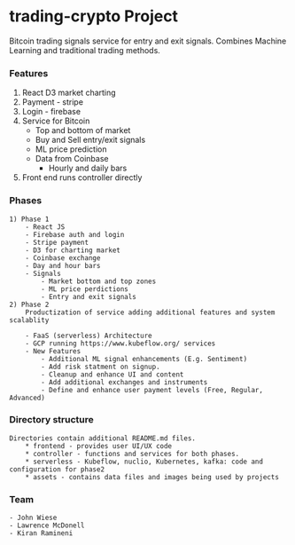 # trading-crypto Project
Bitcoin trading signals service for entry and exit signals. Combines Machine Learning and traditional trading methods.


### Features
1) React D3 market charting
2) Payment - stripe
3) Login - firebase
4) Service for Bitcoin
    * Top and bottom of market
    * Buy and Sell entry/exit signals
    * ML price prediction
    * Data from Coinbase
        * Hourly and daily bars
5) Front end runs controller directly

### Phases
    1) Phase 1
        - React JS
        - Firebase auth and login
        - Stripe payment
        - D3 for charting market
        - Coinbase exchange
        - Day and hour bars
        - Signals
            - Market bottom and top zones
            - ML price perdictions
            - Entry and exit signals
    2) Phase 2
        Productization of service adding additional features and system scalablity

        - FaaS (serverless) Architecture
        - GCP running https://www.kubeflow.org/ services
        - New Features
            - Additional ML signal enhancements (E.g. Sentiment)
            - Add risk statment on signup.
            - Cleanup and enhance UI and content
            - Add additional exchanges and instruments
            - Define and enhance user payment levels (Free, Regular, Advanced)


### Directory structure
    Directories contain additional README.md files.
        * frontend - provides user UI/UX code
        * controller - functions and services for both phases.
        * serverless - Kubeflow, nuclio, Kubernetes, kafka: code and configuration for phase2
        * assets - contains data files and images being used by projects

### Team
    - John Wiese
    - Lawrence McDonell
    - Kiran Ramineni

